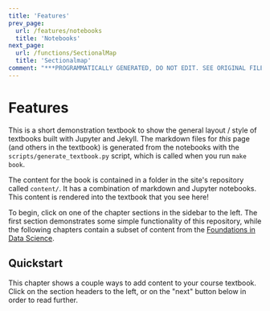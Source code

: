 ```yaml
---
title: 'Features'
prev_page:
  url: /features/notebooks
  title: 'Notebooks'
next_page:
  url: /functions/SectionalMap
  title: 'Sectionalmap'
comment: "***PROGRAMMATICALLY GENERATED, DO NOT EDIT. SEE ORIGINAL FILES IN /content***"
---
```

# Features

This is a short demonstration textbook to show the general layout / style of textbooks built
with Jupyter and Jekyll. The markdown files for *this* page (and others in the textbook) is generated from the notebooks
with the `scripts/generate_textbook.py` script, which is called when you run `make book`.

The content for the book is contained in a folder in the site's repository called `content/`. It has a
combination of markdown and Jupyter notebooks. This content is rendered into the textbook that you see here!

To begin, click on one of the chapter sections in the sidebar to the left. The first section demonstrates some
simple functionality of this repository, while the following chapters contain a subset of content from the
[Foundations in Data Science](https://inferentialthinking.com).

## Quickstart

This chapter shows a couple ways to add content to your course textbook. Click on the section headers
to the left, or on the "next" button below in order to read further.
